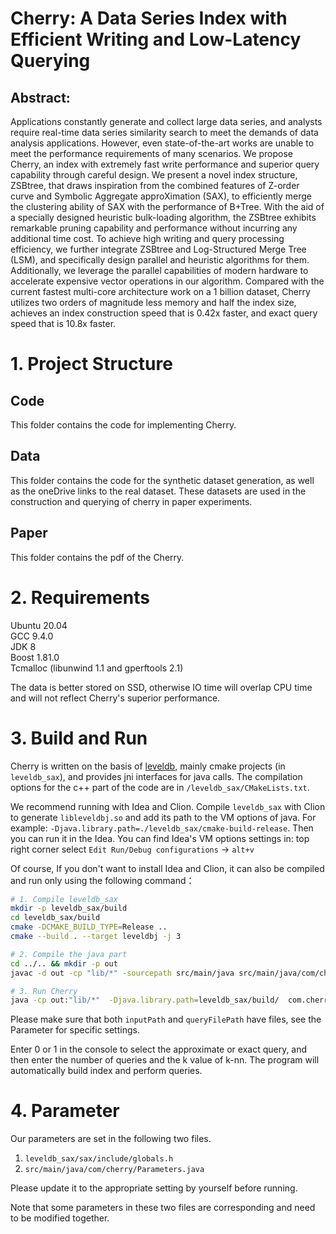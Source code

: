 # Cherry: A Data Series Index with Efficient Writing and Low-Latency Querying

## Abstract: 

Applications constantly generate and collect large data series, and analysts require real-time data series similarity search to meet the demands of data analysis applications. However, even state-of-the-art works are unable to meet the performance requirements of many scenarios. We propose Cherry, an index with extremely fast write performance and superior query capability through careful design. We present a novel index structure, ZSBtree, that draws inspiration from the combined features of Z-order curve and Symbolic Aggregate approXimation (SAX), to efficiently merge the clustering ability of SAX with the performance of B+Tree. With the aid of a specially designed heuristic bulk-loading algorithm, the ZSBtree exhibits remarkable pruning capability and performance without incurring any additional time cost. To achieve high writing and query processing efficiency, we further integrate ZSBtree and Log-Structured Merge Tree (LSM), and specifically design parallel and heuristic algorithms for them. Additionally, we leverage the parallel capabilities of modern hardware to accelerate expensive vector operations in our algorithm. Compared with the current fastest multi-core architecture work on a 1 billion dataset, Cherry utilizes two orders of magnitude less memory and half the index size, achieves an index construction speed that is 0.42x faster, and exact query speed that is 10.8x faster.

# 1. Project Structure

## Code
This folder contains the code for implementing Cherry.

## Data
This folder contains the code for the synthetic dataset generation, as well as the oneDrive links to the real dataset.
These datasets are used in the construction and querying of cherry in paper experiments.

## Paper
This folder contains the pdf of the Cherry.



# 2. Requirements

Ubuntu 20.04 \
GCC 9.4.0 \
JDK 8 \
Boost 1.81.0 \
Tcmalloc (libunwind 1.1 and gperftools 2.1)

The data is better stored on SSD, otherwise IO time will overlap CPU time and will not reflect Cherry's superior performance.


# 3. Build and Run
Cherry is written on the basis of [leveldb](https://github.com/google/leveldb), mainly cmake projects (in `leveldb_sax`), and provides jni interfaces for java calls.
The compilation options for the c++ part of the code are in `/leveldb_sax/CMakeLists.txt`.

We recommend running with Idea and Clion.
Compile `leveldb_sax` with Clion to generate `libleveldbj.so` and add its path to the VM options of java.
For example: `-Djava.library.path=./leveldb_sax/cmake-build-release`. Then you can run it in the Idea.
You can find Idea's VM options settings in: top right corner select `Edit Run/Debug configurations` -> `alt+v`

Of course, If you don't want to install Idea and Clion, it can also be compiled and run only using the following command：
```sh
# 1. Compile leveldb_sax
mkdir -p leveldb_sax/build
cd leveldb_sax/build
cmake -DCMAKE_BUILD_TYPE=Release .. 
cmake --build . --target leveldbj -j 3

# 2. Compile the java part
cd ../.. && mkdir -p out
javac -d out -cp "lib/*" -sourcepath src/main/java src/main/java/com/cherry/Main.java src/main/java/leveldb_sax/db_send.java

# 3. Run Cherry
java -cp out:"lib/*"  -Djava.library.path=leveldb_sax/build/  com.cherry.Main
```

Please make sure that both `inputPath` and `queryFilePath` have files, see the Parameter for specific settings. 

Enter 0 or 1 in the console to select the approximate or exact query, and then enter the number of queries and the k value of k-nn.
The program will automatically build index and perform queries.

# 4. Parameter
Our parameters are set in the following two files.
1. `leveldb_sax/sax/include/globals.h`
2. `src/main/java/com/cherry/Parameters.java`

Please update it to the appropriate setting by yourself before running.

Note that some parameters in these two files are corresponding and need to be modified together.